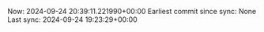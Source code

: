 Now: 2024-09-24 20:39:11.221990+00:00 Earliest commit since sync: None Last sync: 2024-09-24 19:23:29+00:00
